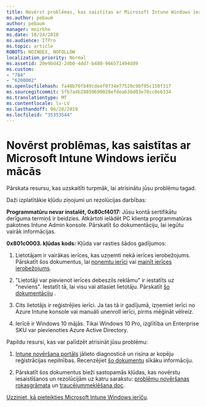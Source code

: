 ```yaml
---
title: Novērst problēmas, kas saistītas ar Microsoft Intune Windows ierīču mācās
ms.author: pebaum
author: pebaum
manager: mnirkhe
ms.date: 10/24/2018
ms.audience: ITPro
ms.topic: article
ROBOTS: NOINDEX, NOFOLLOW
localization_priority: Normal
ms.assetid: 20e9bd42-2db0-4dd7-b480-966571494dd9
ms.custom:
- "784"
- "6200002"
ms.openlocfilehash: fa48b76fb49cdeef0734e77520c9bf95c150f317
ms.sourcegitcommit: 5fb7a4b28859690020efdea630d03e70cc0e6334
ms.translationtype: MT
ms.contentlocale: lv-LV
ms.lasthandoff: 06/28/2019
ms.locfileid: "35353544"
---
```

# <a name="troubleshoot-issues-with-enrolling-windows-devices-in-microsoft-intune"></a>Novērst problēmas, kas saistītas ar Microsoft Intune Windows ierīču mācās

Pārskata resursu, kas uzskaitīti turpmāk, lai atrisinātu jūsu problēmu tagad.
  
Daži izplatītākie kļūdu ziņojumi un rezolūcijas darbības:
  
 **Programmatūru nevar instalēt, 0x80cf4017:** Jūsu kontā sertifikātu derīguma termiņš ir beidzies. Atkārtoti ielādēt PC klienta programmatūras pakotnes Intune Admin konsole. Pārskatīt šo dokumentāciju, lai iegūtu vairāk informācijas.
  
 **0x801c0003. kļūdas kods:** Kļūda var rasties šādos gadījumos:
  
1. Lietotājam ir vairākas ierīces, kas uzņemti nekā ierīces ierobežojums. Pārskatīt šos dokumentus, lai [noņemtu ierīci](https://docs.microsoft.com/intune/devices-wipe) vai [mainīt ierīces ierobežojums](https://docs.microsoft.com/intune/enrollment-restrictions-set#set-device-limit-restrictions).

2. "Lietotāji var pievienot ierīces debeszils reklāmu" ir iestatīts uz "neviens". Iestatīt tā, lai visu vai atlasiet lietotāju. Pārskatīt [šo dokumentāciju](https://docs.microsoft.com/azure/active-directory/device-management-azure-portal#configure-device-settings) .

3. Cits lietotājs ir reģistrējies ierīci. Ja tas tā ir gadījumā, izņemiet ierīci no Azure Intune konsole vai manuāli unenroll ierīci, pirms mēģināt vēlreiz.

4. Ierīcē ir Windows 10 mājās. Tikai Windows 10 Pro, izglītība un Enterprise SKU var pievienoties Azure Active Directory.

Papildu resursi, kas var palīdzēt atrisināt jūsu problēmu:
  
1. [Intune novēršana portāls](https://devicemanagement.microsoft.com/#blade/Microsoft_Intune_DeviceSettings/TroubleshootBlade) jālieto diagnosticē un risina ar kopēju reģistrācijas nepilnības. Recenzējiet [šo dokumentu](https://docs.microsoft.com/intune/help-desk-operators) sīkāku informāciju.

2. Pārskatīt šos dokumentus bieži sastopamās kļūdas, kas novērstu iesaistīšanos un rezolūcijām uz katru sarakstu: [problēmu novēršanas rokasgrāmata](https://support.microsoft.com/help/4089533/troubleshooting-windows-device-enrollment-problems-in-microsoft-intune) un [traucējummeklēšana doc](https://docs.microsoft.com/intune-classic/troubleshoot/troubleshoot-device-enrollment-in-intune).

[Uzziniet, kā pieteikties Microsoft Intune Windows ierīču](https://docs.microsoft.com/intune/windows-enroll).
